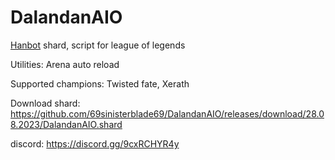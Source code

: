# DalandanAIO
[Hanbot](https://t.me/hanbot_never_die) shard, script for league of legends

Utilities: Arena auto reload

Supported champions:
Twisted fate, Xerath

Download shard: https://github.com/69sinisterblade69/DalandanAIO/releases/download/28.08.2023/DalandanAIO.shard

discord: https://discord.gg/9cxRCHYR4y
